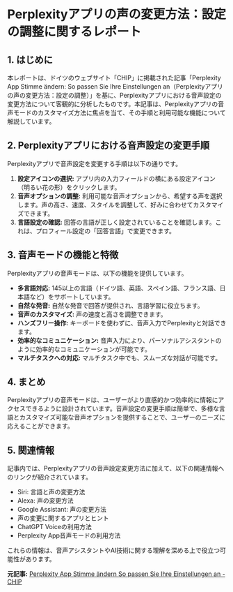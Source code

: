 # Perplexityアプリの声の変更方法：設定の調整に関するレポート

## 1. はじめに

本レポートは、ドイツのウェブサイト「CHIP」に掲載された記事「Perplexity App Stimme ändern: So passen Sie Ihre Einstellungen an（Perplexityアプリの声の変更方法：設定の調整）」を基に、Perplexityアプリにおける音声設定の変更方法について客観的に分析したものです。本記事は、Perplexityアプリの音声モードのカスタマイズ方法に焦点を当て、その手順と利用可能な機能について解説しています。

## 2. Perplexityアプリにおける音声設定の変更手順

Perplexityアプリで音声設定を変更する手順は以下の通りです。

1. **設定アイコンの選択:** アプリ内の入力フィールドの横にある設定アイコン（明るい花の形）をクリックします。
2. **音声オプションの調整:** 利用可能な音声オプションから、希望する声を選択します。声の高さ、速度、スタイルを調整して、好みに合わせてカスタマイズできます。
3. **言語設定の確認:** 回答の言語が正しく設定されていることを確認します。これは、プロフィール設定の「回答言語」で変更できます。

## 3. 音声モードの機能と特徴

Perplexityアプリの音声モードは、以下の機能を提供しています。

* **多言語対応:** 145以上の言語（ドイツ語、英語、スペイン語、フランス語、日本語など）をサポートしています。
* **自然な発音:** 自然な発音で回答が提供され、言語学習に役立ちます。
* **音声のカスタマイズ:** 声の速度と高さを調整できます。
* **ハンズフリー操作:** キーボードを使わずに、音声入力でPerplexityと対話できます。
* **効率的なコミュニケーション:** 音声入力により、パーソナルアシスタントのように効率的なコミュニケーションが可能です。
* **マルチタスクへの対応:** マルチタスク中でも、スムーズな対話が可能です。

## 4. まとめ

Perplexityアプリの音声モードは、ユーザーがより直感的かつ効率的に情報にアクセスできるように設計されています。音声設定の変更手順は簡単で、多様な言語とカスタマイズ可能な音声オプションを提供することで、ユーザーのニーズに応えることができます。

## 5. 関連情報

記事内では、Perplexityアプリの音声設定変更方法に加えて、以下の関連情報へのリンクが紹介されています。

* Siri: 言語と声の変更方法
* Alexa: 声の変更方法
* Google Assistant: 声の変更方法
* 声の変更に関するアプリとヒント
* ChatGPT Voiceの利用方法
* Perplexity App音声モードの利用方法

これらの情報は、音声アシスタントやAI技術に関する理解を深める上で役立つ可能性があります。


**元記事:** [Perplexity App Stimme ändern So passen Sie Ihre Einstellungen an - CHIP](https://praxistipps.chip.de/perplexity-app-stimme-aendern-so-passen-sie-ihre-einstellungen-an_186571)